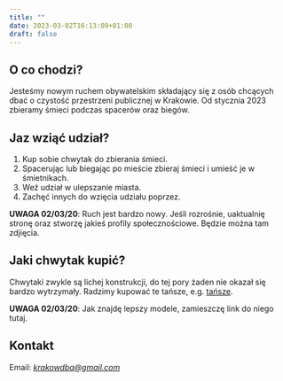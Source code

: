 ```yaml
---
title: ""
date: 2023-03-02T16:13:09+01:00
draft: false
---
```


##  O co chodzi?

Jesteśmy nowym ruchem obywatelskim składający się z osób chcących dbać o czystość przestrzeni publicznej w Krakowie. Od stycznia 2023 zbieramy śmieci podczas spacerów oraz biegów.

## Jaz wziąć udział?

1. Kup sobie chwytak do zbierania śmieci.
2. Spacerując lub biegając po mieście zbieraj śmieci i umieść je w śmietnikach.
3. Weź udział w ulepszanie miasta.
4. Zachęć innych do wzięcia udziału poprzez.

**UWAGA 02/03/20**: Ruch jest bardzo nowy. Jeśli rozrośnie, uaktualnię stronę oraz stworzę jakieś profily społecznościowe. Będzie można tam zdjięcia.

## Jaki chwytak kupić?

Chwytaki zwykle są lichej konstrukcji, do tej pory żaden nie okazał się bardzo wytrzymały. Radzimy kupować te tańsze, e.g. [tańsze]. 

**UWAGA 02/03/20**: Jak znajdę lepszy modele, zamieszczę link do niego tutaj.

[tańsze]: https://allegro.pl/oferta/chwytak-do-smieci-76cm-z-magnesem-dlugi-lekki-10515364681

## Kontakt

Email: *krakowdba@gmail.com*
